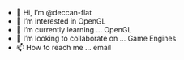 - 👋 Hi, I’m @deccan-flat
- 👀 I’m interested in 
OpenGL
- 🌱 I’m currently learning ...
OpenGL
- 💞️ I’m looking to collaborate on ...
Game Engines
- 📫 How to reach me ...
email

<!---
deccan-flat/deccan-flat is a ✨ special ✨ repository because its `README.md` (this file) appears on your GitHub profile.
You can click the Preview link to take a look at your changes.
--->
